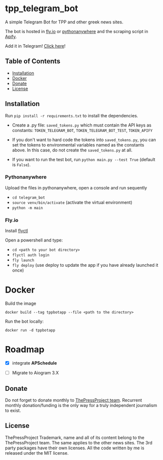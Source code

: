 # tpp_telegram_bot
A simple Telegram Bot for TPP and other greek news sites.

The bot is hosted in [fly.io](https://fly.io/) or [pythonanywhere](https://www.pythonanywhere.com/) and the scraping script in [Apify](https://apify.com/).

Add it in Telegram! [Click here](https://t.me/TppgrBot)!

## Table of Contents

*   [Installation](#Installation)
  * [Docker](#Docker)
*   [Donate](#donate)
*   [License](#license)

## Installation
Run `pip install -r requirements.txt` to install the dependencies.


* Create a .py file:  `saved_tokens.py` which must contain the API keys as constants:
`TOKEN_TELEGRAM_BOT`, `TOKEN_TELEGRAM_BOT_TEST`, `TOKEN_APIFY`

* If you don't want to hard code the tokens into `saved_tokens.py`,
you can set the tokens to environmental variables named as the constants above.
In this case, do not create the `saved_tokens.py` at all.

*   If you want to run the test bot, run `python main.py --test True` (default is `False`).

### Pythonanywhere
Upload the files in pythonanywhere, open a console and run sequently
* `cd telegram_bot`
* `source venv/bin/activate` (activate the virtual environment)
* `python -m main`


### Fly.io
Install [flyctl](https://fly.io/docs/hands-on/install-flyctl/)

Open a powershell and type:

*   `cd <path to your bot directory>`
*   ``flyctl auth login``
*   `fly launch`
*   `fly deploy` (use deploy to update the app if you have already launched it once)

# Docker

Build the image

``docker build --tag tppbotapp --file <path to the directory>``

Run the bot locally:

``docker run -d tppbotapp``

# Roadmap

* [X]  integrate **APSchedule**

* [ ] Migrate to Aiogram 3.X



## Donate

Do not forget to donate monthly to [ThePressProject team](https://community.thepressproject.gr/?lang=en).
Recurrent monthly donation/funding is the only way for a truly independent journalism to exist.

## License

ThePressProject Trademark, name and all of its content belong to the ThePressProject team.
The same applies to the other news sites.
The 3rd party packages have their own licenses.
All the code written by me is released under the MIT license.
